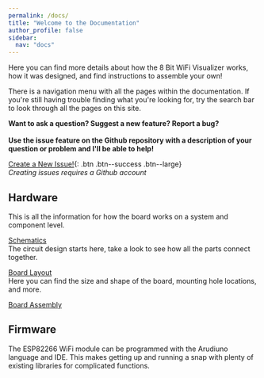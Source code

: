 ```yaml
---
permalink: /docs/
title: "Welcome to the Documentation"
author_profile: false
sidebar:
  nav: "docs"
---
```


Here you can find more details about how the 8 Bit WiFi Visualizer works, how it was designed, and find instructions to assemble your own!

There is a navigation menu with all the pages within the documentation. If you're still having trouble finding what you're looking for, try the search bar to look through all the pages on this site.

<div class="notice--success"><p><b>
  Want to ask a question? Suggest a new feature? Report a bug?
  <br><br>
  Use the issue feature on the Github repository with a description of your question or problem and I'll be able to help!</b></p>
</div>

[Create a New Issue!](https://github.com/stasiselectronics/8BitWiFiVisualizer/issues/new){: .btn .btn--success .btn--large}  
*Creating issues requires a Github account*

## Hardware
This is all the information for how the board works on a system and component level.
    
[Schematics]()  
The circuit design starts here, take a look to see how all the parts connect together.  
  
[Board Layout]()  
Here you can find the size and shape of the board, mounting hole locations, and more.

[Board Assembly]()



## Firmware
The ESP82266 WiFi module can be programmed with the Arudiuno language and IDE. This makes getting up and running a snap with plenty of existing libraries for complicated functions.

